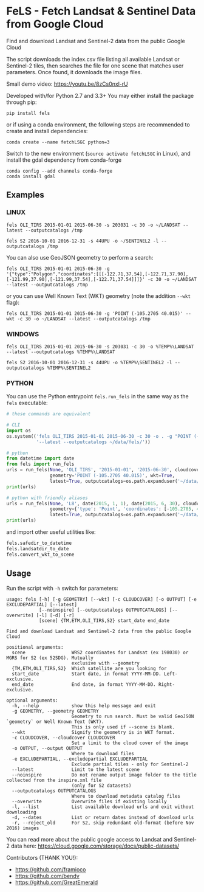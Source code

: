 # FeLS - Fetch Landsat & Sentinel Data from Google Cloud
Find and download Landsat and Sentinel-2 data from the public Google Cloud

The script downloads the index.csv file listing all available Landsat or
Sentinel-2 tiles, then searches the file for one scene that matches user
parameters. Once found, it downloads the image files.

Small demo video: https://youtu.be/8zCs0nxl-rU

Developed with/for Python 2.7 and 3.3+
You may either install the package through pip:

```
pip install fels
```

or if using a conda environment, the following steps are recommended to create
and install dependencies:

```
conda create --name fetchLSGC python=3
```

Switch to the new environment (`source activate fetchLSGC` in Linux), and
install the gdal dependency from conda-forge

```
conda config --add channels conda-forge
conda install gdal
```

## Examples

### LINUX

```
fels OLI_TIRS 2015-01-01 2015-06-30 -s 203031 -c 30 -o ~/LANDSAT --latest --outputcatalogs /tmp
```

```
fels S2 2016-10-01 2016-12-31 -s 44UPU -o ~/SENTINEL2 -l --outputcatalogs /tmp
```

You can also use GeoJSON geometry to perform a search:

```
fels OLI_TIRS 2015-01-01 2015-06-30 -g '{"type":"Polygon","coordinates":[[[-122.71,37.54],[-122.71,37.90],[-121.99,37.90],[-121.99,37.54],[-122.71,37.54]]]}' -c 30 -o ~/LANDSAT --latest --outputcatalogs /tmp
```

or you can use Well Known Text (WKT) geometry (note the addition `--wkt` flag):

```
fels OLI_TIRS 2015-01-01 2015-06-30 -g 'POINT (-105.2705 40.015)' --wkt -c 30 -o ~/LANDSAT --latest --outputcatalogs /tmp
```


### WINDOWS

```
fels OLI_TIRS 2015-01-01 2015-06-30 -s 203031 -c 30 -o %TEMP%\LANDSAT --latest --outputcatalogs %TEMP%\LANDSAT
```

```
fels S2 2016-10-01 2016-12-31 -s 44UPU -o %TEMP%\SENTINEL2 -l --outputcatalogs %TEMP%\SENTINEL2
```

### PYTHON


You can use the Python entrypoint `fels.run_fels` in the same way as the `fels` executable:

```python
# these commands are equivalent

# CLI
import os
os.system(('fels OLI_TIRS 2015-01-01 2015-06-30 -c 30 -o . -g "POINT (-105.2705 40.015)" --wkt'
           '--latest --outputcatalogs ~/data/fels/'))

# python
from datetime import date
from fels import run_fels
urls = run_fels(None, 'OLI_TIRS', '2015-01-01', '2015-06-30', cloudcover=30, output='.',
                geometry='POINT (-105.2705 40.015)', wkt=True,
                latest=True, outputcatalogs=os.path.expanduser('~/data/fels/'))
print(urls)

# python with friendly aliases
urls = run_fels(None, 'L8', date(2015, 1, 1), date(2015, 6, 30), cloudcover=30, output='.',
                geometry={'type': 'Point', 'coordinates': [-105.2705, 40.015]},
                latest=True, outputcatalogs=os.path.expanduser('~/data/fels/'))
print(urls)
```

and import other useful utilities like:
```python
fels.safedir_to_datetime
fels.landsatdir_to_date
fels.convert_wkt_to_scene
```

## Usage

Run the script with `-h` switch for parameters:

```
usage: fels [-h] [-g GEOMETRY] [--wkt] [-c CLOUDCOVER] [-o OUTPUT] [-e EXCLUDEPARTIAL] [--latest]
            [--noinspire] [--outputcatalogs OUTPUTCATALOGS] [--overwrite] [-l] [-d] [-r]
            [scene] {TM,ETM,OLI_TIRS,S2} start_date end_date

Find and download Landsat and Sentinel-2 data from the public Google Cloud

positional arguments:
  scene                 WRS2 coordinates for Landsat (ex 198030) or MGRS for S2 (ex 52SDG). Mutually
                        exclusive with --geometry
  {TM,ETM,OLI_TIRS,S2}  Which satellite are you looking for
  start_date            Start date, in format YYYY-MM-DD. Left-exclusive.
  end_date              End date, in format YYYY-MM-DD. Right-exclusive.

optional arguments:
  -h, --help            show this help message and exit
  -g GEOMETRY, --geometry GEOMETRY
                        Geometry to run search. Must be valid GeoJSON `geometry` or Well Known Text (WKT).
                        This is only used if --scene is blank.
  --wkt                 Signify the geometry is in WKT format.
  -c CLOUDCOVER, --cloudcover CLOUDCOVER
                        Set a limit to the cloud cover of the image
  -o OUTPUT, --output OUTPUT
                        Where to download files
  -e EXCLUDEPARTIAL, --excludepartial EXCLUDEPARTIAL
                        Exclude partial tiles - only for Sentinel-2
  --latest              Limit to the latest scene
  --noinspire           Do not rename output image folder to the title collected from the inspire.xml file
                        (only for S2 datasets)
  --outputcatalogs OUTPUTCATALOGS
                        Where to download metadata catalog files
  --overwrite           Overwrite files if existing locally
  -l, --list            List available download urls and exit without downloading
  -d, --dates           List or return dates instead of download urls
  -r, --reject_old      For S2, skip redundant old-format (before Nov 2016) images

```

You can read more about the public google access to Landsat and Sentinel-2 data here: https://cloud.google.com/storage/docs/public-datasets/

Contributors (THANK YOU!):
 - https://github.com/framioco
 - https://github.com/bendv
 - https://github.com/GreatEmerald

